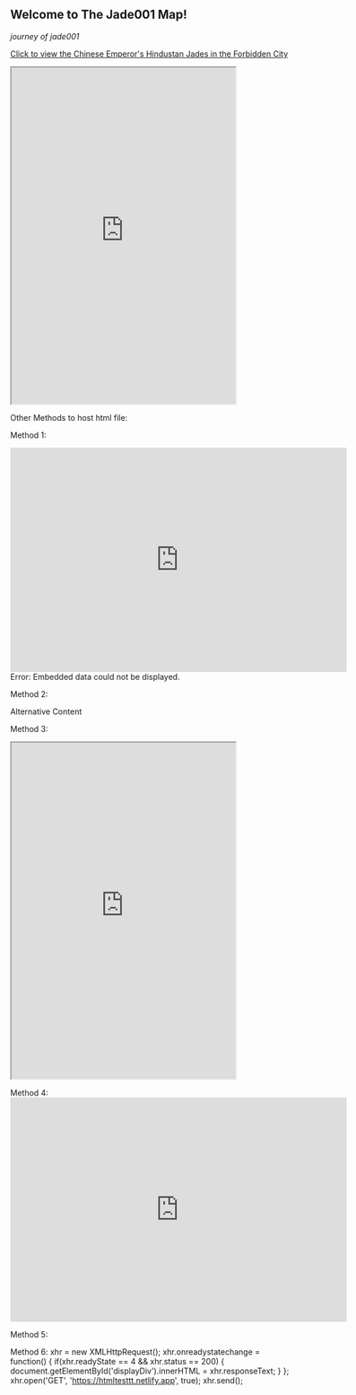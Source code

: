 ## Welcome to The Jade001 Map!

 *journey of jade001*

[Click to view the Chinese Emperor's Hindustan Jades in the Forbidden City](https://thefcmapsearchsample.netlify.app/)

<iframe src="https://mapjade001.netlify.app/" height="600" width="400"></iframe>

Other Methods to host html file:

Method 1:

<object data="https://htmltesttt.netlify.app" width="600" height="400">
    <embed src="https://htmltesttt.netlify.app" width="600" height="400"> </embed>
    Error: Embedded data could not be displayed.
</object>

Method 2:

<object data="https://htmltesttt.netlify.app"
width="600"
height="400"
type="text/html">
    Alternative Content
</object>

Method 3:
<iframe src="https://mapjade001.netlify.app/" height="600" width="400"></iframe>

Method 4:
<embed src="https://htmltesttt.netlify.app"
width=600
height=400
onerror="alert('URL invalid !!');" />

Method 5:
<!-- Resources on other origins must be CORS-enabled. -->
<link rel="import" href="https://htmltesttt.netlify.app">

Method 6:
xhr = new XMLHttpRequest();
xhr.onreadystatechange = function() {
  if(xhr.readyState == 4 && xhr.status == 200) {
    document.getElementById('displayDiv').innerHTML = xhr.responseText;
  }
};
xhr.open('GET', 'https://htmltesttt.netlify.app', true);
xhr.send();
